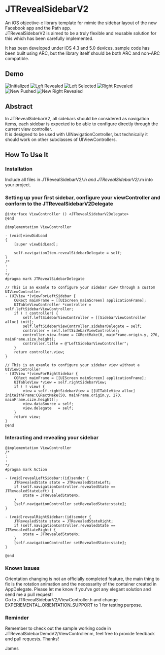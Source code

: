 JTRevealSidebarV2
===============

An iOS objective-c library template for mimic the sidebar layout of the new Facebook app and the Path app.  
JTRevealSidebarV2 is aimed to be a truly flexible and reusable solution for this which has been carefully implemented.  

It has been developed under iOS 4.3 and 5.0 devices, sample code has been built using ARC, but the library itself should be both ARC and non-ARC compatible.

Demo
----
![Initialized](https://github.com/mystcolor/JTRevealSidebarDemo/raw/JTRevealSidebarV2/demo1.png)
![Left Revealed](https://github.com/mystcolor/JTRevealSidebarDemo/raw/JTRevealSidebarV2/demo2.png)
![Left Selected](https://github.com/mystcolor/JTRevealSidebarDemo/raw/JTRevealSidebarV2/demo3.png)
![Right Revealed](https://github.com/mystcolor/JTRevealSidebarDemo/raw/JTRevealSidebarV2/demo4.png)
![New Pushed](https://github.com/mystcolor/JTRevealSidebarDemo/raw/JTRevealSidebarV2/demo5.png)
![New Right Revealed](https://github.com/mystcolor/JTRevealSidebarDemo/raw/JTRevealSidebarV2/demo6.png)

Abstract
--------

In JTRevealSidebarV2, all sidebars should be considered as navigation items, each sidebar is expected to be able to configure directly through the current view controller.  
It is designed to be used with UINavigationController, but technically it should work on other subclasses of UIViewControllers.

How To Use It
-------------

### Installation

Include all files in JTRevealSidebarV2/*.h and JTRevealSidebarV2/*.m into your project. 

### Setting up your first sidebar, configure your viewController and conform to the JTRevealSidebarV2Delegate

    @interface ViewController () <JTRevealSidebarV2Delegate>
    @end

    @implementation ViewController

    - (void)viewDidLoad
    {
        [super viewDidLoad];

        self.navigationItem.revealSidebarDelegate = self;
    }
    /*
    :
    :
    */
    #pragma mark JTRevealSidebarDelegate

    // This is an examle to configure your sidebar view through a custom UIViewController
    - (UIView *)viewForLeftSidebar {
        CGRect mainFrame = [[UIScreen mainScreen] applicationFrame];
        UITableViewController *controller = self.leftSidebarViewController;
        if ( ! controller) {
            self.leftSidebarViewController = [[SidebarViewController alloc] init];
            self.leftSidebarViewController.sidebarDelegate = self;
            controller = self.leftSidebarViewController;
            controller.view.frame = CGRectMake(0, mainFrame.origin.y, 270, mainFrame.size.height);
            controller.title = @"LeftSidebarViewController";
        }
        return controller.view;
    }

    // This is an examle to configure your sidebar view without a UIViewController
    - (UIView *)viewForRightSidebar {
        CGRect mainFrame = [[UIScreen mainScreen] applicationFrame];
        UITableView *view = self.rightSidebarView;
        if ( ! view) {
            view = self.rightSidebarView = [[UITableView alloc] initWithFrame:CGRectMake(50, mainFrame.origin.y, 270, mainFrame.size.height)];
            view.dataSource = self;
            view.delegate   = self;
        }
        return view;
    }
    @end

### Interacting and revealing your sidebar

    @implementation ViewController
    /*
    :
    :
    */
    #pragma mark Action

    - (void)revealLeftSidebar:(id)sender {
        JTRevealedState state = JTRevealedStateLeft;
        if (self.navigationController.revealedState == JTRevealedStateLeft) {
            state = JTRevealedStateNo;
        }
        [self.navigationController setRevealedState:state];
    }

    - (void)revealRightSidebar:(id)sender {
        JTRevealedState state = JTRevealedStateRight;
        if (self.navigationController.revealedState == JTRevealedStateRight) {
            state = JTRevealedStateNo;
        }
        [self.navigationController setRevealedState:state];
    }

    @end

### Known Issues

Orientation changing is not an officially completed feature, the main thing to fix is the rotation animation and the necessarity of the container created in AppDelegate. Please let me know if you've got any elegant solution and send me a pull request!  
Go to JTRevealSidebarV2/ViewController.h and change EXPERIEMENTAL_ORIENTATION_SUPPORT to 1 for testing purpose.

### Reminder

Remember to check out the sample working code in JTRevealSidebarDemoV2/ViewController.m, feel free to provide feedback and pull requests. Thanks!

James

